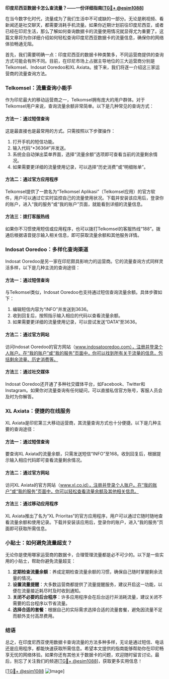 **印度尼西亚数据卡怎么查流量？——一份详细指南[[TG💪+ @esim1088](https://t.me/s/esim1088)]**

在当今数字化时代，流量成为了我们生活中不可或缺的一部分。无论是刷视频、看新闻还是社交聊天，都需要消耗手机流量。如果你近期计划前往印度尼西亚，或者已经在印尼生活，那么了解如何查询数据卡的流量使用情况就显得尤为重要了。这篇文章将为你详细介绍如何轻松查询印度尼西亚数据卡的流量信息，确保你的网络体验畅通无阻。

首先，我们需要明确一点：印度尼西亚的数据卡种类繁多，不同运营商提供的查询方式可能会有所不同。目前，在印尼市场上占据主导地位的三大运营商分别是Telkomsel、Indosat Ooredoo和XL Axiata。接下来，我们将逐一介绍这三家运营商的流量查询方法。

### Telkomsel：流量查询小能手

作为印尼最大的移动运营商之一，Telkomsel拥有庞大的用户群体。对于Telkomsel用户来说，查询流量余额非常简单。以下是几种常见的查询方式：

#### 方法一：通过短信查询
这是最直接也是最常用的方式。只需按照以下步骤操作：
1. 打开手机的短信功能。
2. 输入代码“*3636#”并发送。
3. 系统会自动弹出菜单界面，选择“流量余额”选项即可查看当前的流量剩余情况。
4. 如果需要更详细的流量使用记录，可以选择“历史消费”或“明细账单”。

#### 方法二：通过官方应用程序
Telkomsel提供了一款名为“Telkomsel Aplikasi”（Telkomsel应用）的官方软件，用户可以通过它实时监控自己的流量使用状况。下载并安装该应用后，登录你的账户，进入“我的服务”或“我的账户”页面，就能看到详细的流量信息。

#### 方法三：拨打客服热线
如果你不习惯使用短信或应用程序，也可以拨打Telkomsel的客服热线“188”。拨通后根据语音提示输入相关信息，即可获取流量余额和其他服务详情。

### Indosat Ooredoo：多样化查询渠道

Indosat Ooredoo是另一家在印尼颇具影响力的运营商。它的流量查询方式同样灵活多样，以下是几种主流的查询途径：

#### 方法一：通过短信查询
与Telkomsel类似，Indosat Ooredoo也支持通过短信查询流量余额。具体步骤如下：
1. 编辑短信内容为“INFO”并发送到3636。
2. 收到回复后，按照指示输入相应的代码以查看流量余额。
3. 如果需要更详细的流量使用记录，可以尝试发送“DATA”至3636。

#### 方法二：通过官方网站
访问Indosat Ooredoo的官方网站（www.indosatooredoo.com），注册并登录个人账户。在“我的账户”或“我的服务”页面中，你可以找到所有关于流量的信息，包括剩余流量、历史消费等。

#### 方法三：通过社交媒体
Indosat Ooredoo还开通了多种社交媒体平台，如Facebook、Twitter和Instagram。如果你对流量查询有任何疑问，可以直接私信官方账号，客服人员会及时为你解答。

### XL Axiata：便捷的在线服务

XL Axiata是印尼第三大移动运营商，其流量查询方式也十分便捷。以下是几种主要的查询途径：

#### 方法一：通过短信查询
要查询XL Axiata的流量余额，只需发送短信“INFO”至168。收到回复后，根据提示输入相应代码即可查看流量剩余情况。

#### 方法二：通过官方网站
访问XL Axiata的官方网站（www.xl.co.id），注册并登录个人账户。在“我的账户”或“我的服务”页面中，你可以轻松查看流量余额及其他相关信息。

#### 方法三：通过移动应用程序
XL Axiata推出了名为“XL Prioritas”的官方应用程序，用户可以通过它随时随地查看流量余额和使用记录。下载并安装该应用后，登录你的账户，进入“我的服务”页面即可获取所需信息。

### 小贴士：如何避免流量超支？

无论你是使用哪家运营商的数据卡，合理管理流量都是必不可少的。以下是一些实用的小贴士，帮助你避免流量超支：

1. **定期检查流量余额**：养成定期检查流量余额的习惯，确保自己随时掌握剩余流量的情况。
2. **设置流量提醒**：大多数运营商都提供了流量提醒服务，建议开启这一功能，以便在流量接近耗尽时及时收到通知。
3. **关闭不必要的后台程序**：许多应用程序会在后台运行并消耗流量，建议关闭不需要的后台程序以节省流量。
4. **选择合适的套餐**：根据自己的实际需求选择合适的流量套餐，避免因流量不足而额外支付高昂费用。

### 结语

总之，在印度尼西亚使用数据卡查询流量的方法多种多样，无论是通过短信、电话还是应用程序，都能快速获取所需信息。希望本文提供的指南能够帮助你在印尼畅享无忧的网络体验。如果你还有其他关于数据卡的问题，欢迎随时留言讨论。最后，别忘了关注我们的频道[[TG💪+ @esim1088](https://t.me/s/esim1088)]，获取更多实用信息！

[[TG💪+ @esim1088](https://t.me/s/esim1088) ![Image](https://i.postimg.cc/4NQfJmqS/Snipaste-2025-05-13-00-14-12.png)]